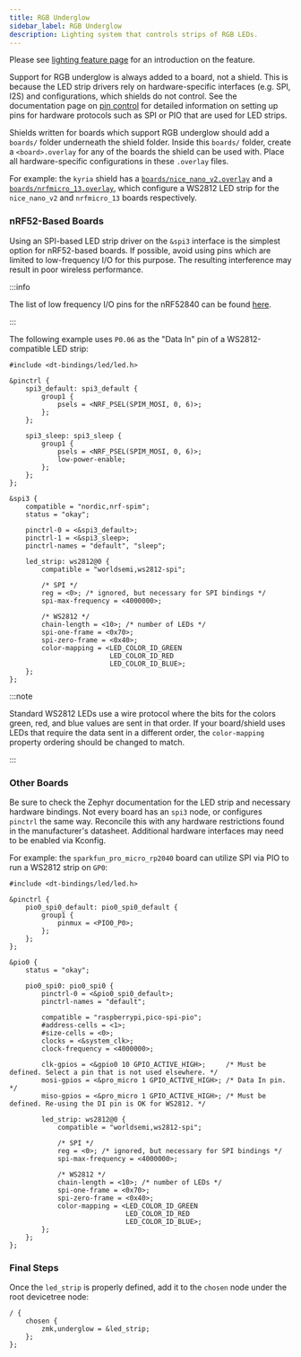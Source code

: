 ```yaml
---
title: RGB Underglow
sidebar_label: RGB Underglow
description: Lighting system that controls strips of RGB LEDs.
---
```


Please see [lighting feature page](../../../features/lighting.md#rgb-underglow) for an introduction on the feature.

Support for RGB underglow is always added to a board, not a shield. This is because the LED strip drivers rely on hardware-specific interfaces (e.g. SPI, I2S) and configurations, which shields do not control.
See the documentation page on [pin control](../pinctrl.mdx) for detailed information on setting up pins for hardware protocols such as SPI or PIO that are used for LED strips.

Shields written for boards which support RGB underglow should add a `boards/` folder underneath the shield folder. Inside this `boards/` folder, create a `<board>.overlay` for any of the boards the shield can be used with. Place all hardware-specific configurations in these `.overlay` files.

For example: the `kyria` shield has a [`boards/nice_nano_v2.overlay`](https://github.com/zmkfirmware/zmk/blob/main/app/boards/shields/kyria/boards/nice_nano_v2.overlay) and a [`boards/nrfmicro_13.overlay`](https://github.com/zmkfirmware/zmk/blob/main/app/boards/shields/kyria/boards/nrfmicro_13.overlay), which configure a WS2812 LED strip for the `nice_nano_v2` and `nrfmicro_13` boards respectively.

### nRF52-Based Boards

Using an SPI-based LED strip driver on the `&spi3` interface is the simplest option for nRF52-based boards. If possible, avoid using pins which are limited to low-frequency I/O for this purpose. The resulting interference may result in poor wireless performance.

:::info

The list of low frequency I/O pins for the nRF52840 can be found [here](https://docs.nordicsemi.com/bundle/ps_nrf52840/page/pin.html).

:::

The following example uses `P0.06` as the "Data In" pin of a WS2812-compatible LED strip:

```dts
#include <dt-bindings/led/led.h>

&pinctrl {
    spi3_default: spi3_default {
        group1 {
            psels = <NRF_PSEL(SPIM_MOSI, 0, 6)>;
        };
    };

    spi3_sleep: spi3_sleep {
        group1 {
            psels = <NRF_PSEL(SPIM_MOSI, 0, 6)>;
            low-power-enable;
        };
    };
};

&spi3 {
    compatible = "nordic,nrf-spim";
    status = "okay";

    pinctrl-0 = <&spi3_default>;
    pinctrl-1 = <&spi3_sleep>;
    pinctrl-names = "default", "sleep";

    led_strip: ws2812@0 {
        compatible = "worldsemi,ws2812-spi";

        /* SPI */
        reg = <0>; /* ignored, but necessary for SPI bindings */
        spi-max-frequency = <4000000>;

        /* WS2812 */
        chain-length = <10>; /* number of LEDs */
        spi-one-frame = <0x70>;
        spi-zero-frame = <0x40>;
        color-mapping = <LED_COLOR_ID_GREEN
                         LED_COLOR_ID_RED
                         LED_COLOR_ID_BLUE>;
    };
};
```

:::note

Standard WS2812 LEDs use a wire protocol where the bits for the colors green, red, and blue values are sent in that order.
If your board/shield uses LEDs that require the data sent in a different order, the `color-mapping` property ordering should be changed to match.

:::

### Other Boards

Be sure to check the Zephyr documentation for the LED strip and necessary hardware bindings. Not every board has an `spi3` node, or configures `pinctrl` the same way. Reconcile this with any hardware restrictions found in the manufacturer's datasheet. Additional hardware interfaces may need to be enabled via Kconfig.

For example: the `sparkfun_pro_micro_rp2040` board can utilize SPI via PIO to run a WS2812 strip on `GP0`:

```dts
#include <dt-bindings/led/led.h>

&pinctrl {
    pio0_spi0_default: pio0_spi0_default {
        group1 {
            pinmux = <PIO0_P0>;
        };
    };
};

&pio0 {
    status = "okay";

    pio0_spi0: pio0_spi0 {
        pinctrl-0 = <&pio0_spi0_default>;
        pinctrl-names = "default";

        compatible = "raspberrypi,pico-spi-pio";
        #address-cells = <1>;
        #size-cells = <0>;
        clocks = <&system_clk>;
        clock-frequency = <4000000>;

        clk-gpios = <&gpio0 10 GPIO_ACTIVE_HIGH>;     /* Must be defined. Select a pin that is not used elsewhere. */
        mosi-gpios = <&pro_micro 1 GPIO_ACTIVE_HIGH>; /* Data In pin. */
        miso-gpios = <&pro_micro 1 GPIO_ACTIVE_HIGH>; /* Must be defined. Re-using the DI pin is OK for WS2812. */

        led_strip: ws2812@0 {
            compatible = "worldsemi,ws2812-spi";

            /* SPI */
            reg = <0>; /* ignored, but necessary for SPI bindings */
            spi-max-frequency = <4000000>;

            /* WS2812 */
            chain-length = <10>; /* number of LEDs */
            spi-one-frame = <0x70>;
            spi-zero-frame = <0x40>;
            color-mapping = <LED_COLOR_ID_GREEN
                             LED_COLOR_ID_RED
                             LED_COLOR_ID_BLUE>;
        };
    };
};
```

### Final Steps

Once the `led_strip` is properly defined, add it to the `chosen` node under the root devicetree node:

```dts
/ {
    chosen {
        zmk,underglow = &led_strip;
    };
};
```
